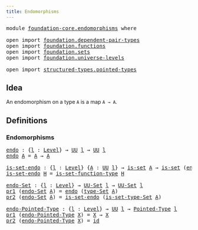 ```yaml
---
title: Endomorphisms
---
```


<pre class="Agda"><a id="39" class="Keyword">module</a> <a id="46" href="foundation-core.endomorphisms.html" class="Module">foundation-core.endomorphisms</a> <a id="76" class="Keyword">where</a>

<a id="83" class="Keyword">open</a> <a id="88" class="Keyword">import</a> <a id="95" href="foundation.dependent-pair-types.html" class="Module">foundation.dependent-pair-types</a>
<a id="127" class="Keyword">open</a> <a id="132" class="Keyword">import</a> <a id="139" href="foundation.functions.html" class="Module">foundation.functions</a>
<a id="160" class="Keyword">open</a> <a id="165" class="Keyword">import</a> <a id="172" href="foundation.sets.html" class="Module">foundation.sets</a>
<a id="188" class="Keyword">open</a> <a id="193" class="Keyword">import</a> <a id="200" href="foundation.universe-levels.html" class="Module">foundation.universe-levels</a>

<a id="228" class="Keyword">open</a> <a id="233" class="Keyword">import</a> <a id="240" href="structured-types.pointed-types.html" class="Module">structured-types.pointed-types</a>
</pre>
## Idea

An endomorphism on a type `A` is a map `A → A`.

## Definitions

### Endomorphisms

<pre class="Agda"><a id="endo"></a><a id="377" href="foundation-core.endomorphisms.html#377" class="Function">endo</a> <a id="382" class="Symbol">:</a> <a id="384" class="Symbol">{</a><a id="385" href="foundation-core.endomorphisms.html#385" class="Bound">l</a> <a id="387" class="Symbol">:</a> <a id="389" href="Agda.Primitive.html#597" class="Postulate">Level</a><a id="394" class="Symbol">}</a> <a id="396" class="Symbol">→</a> <a id="398" href="foundation-core.universe-levels.html#235" class="Primitive">UU</a> <a id="401" href="foundation-core.endomorphisms.html#385" class="Bound">l</a> <a id="403" class="Symbol">→</a> <a id="405" href="foundation-core.universe-levels.html#235" class="Primitive">UU</a> <a id="408" href="foundation-core.endomorphisms.html#385" class="Bound">l</a>
<a id="410" href="foundation-core.endomorphisms.html#377" class="Function">endo</a> <a id="415" href="foundation-core.endomorphisms.html#415" class="Bound">A</a> <a id="417" class="Symbol">=</a> <a id="419" href="foundation-core.endomorphisms.html#415" class="Bound">A</a> <a id="421" class="Symbol">→</a> <a id="423" href="foundation-core.endomorphisms.html#415" class="Bound">A</a>

<a id="is-set-endo"></a><a id="426" href="foundation-core.endomorphisms.html#426" class="Function">is-set-endo</a> <a id="438" class="Symbol">:</a> <a id="440" class="Symbol">{</a><a id="441" href="foundation-core.endomorphisms.html#441" class="Bound">l</a> <a id="443" class="Symbol">:</a> <a id="445" href="Agda.Primitive.html#597" class="Postulate">Level</a><a id="450" class="Symbol">}</a> <a id="452" class="Symbol">{</a><a id="453" href="foundation-core.endomorphisms.html#453" class="Bound">A</a> <a id="455" class="Symbol">:</a> <a id="457" href="foundation-core.universe-levels.html#235" class="Primitive">UU</a> <a id="460" href="foundation-core.endomorphisms.html#441" class="Bound">l</a><a id="461" class="Symbol">}</a> <a id="463" class="Symbol">→</a> <a id="465" href="foundation-core.sets.html#1113" class="Function">is-set</a> <a id="472" href="foundation-core.endomorphisms.html#453" class="Bound">A</a> <a id="474" class="Symbol">→</a> <a id="476" href="foundation-core.sets.html#1113" class="Function">is-set</a> <a id="483" class="Symbol">(</a><a id="484" href="foundation-core.endomorphisms.html#377" class="Function">endo</a> <a id="489" href="foundation-core.endomorphisms.html#453" class="Bound">A</a><a id="490" class="Symbol">)</a>
<a id="492" href="foundation-core.endomorphisms.html#426" class="Function">is-set-endo</a> <a id="504" href="foundation-core.endomorphisms.html#504" class="Bound">H</a> <a id="506" class="Symbol">=</a> <a id="508" href="foundation.sets.html#3896" class="Function">is-set-function-type</a> <a id="529" href="foundation-core.endomorphisms.html#504" class="Bound">H</a>

<a id="endo-Set"></a><a id="532" href="foundation-core.endomorphisms.html#532" class="Function">endo-Set</a> <a id="541" class="Symbol">:</a> <a id="543" class="Symbol">{</a><a id="544" href="foundation-core.endomorphisms.html#544" class="Bound">l</a> <a id="546" class="Symbol">:</a> <a id="548" href="Agda.Primitive.html#597" class="Postulate">Level</a><a id="553" class="Symbol">}</a> <a id="555" class="Symbol">→</a> <a id="557" href="foundation-core.sets.html#1190" class="Function">UU-Set</a> <a id="564" href="foundation-core.endomorphisms.html#544" class="Bound">l</a> <a id="566" class="Symbol">→</a> <a id="568" href="foundation-core.sets.html#1190" class="Function">UU-Set</a> <a id="575" href="foundation-core.endomorphisms.html#544" class="Bound">l</a>
<a id="577" href="foundation-core.dependent-pair-types.html#605" class="Field">pr1</a> <a id="581" class="Symbol">(</a><a id="582" href="foundation-core.endomorphisms.html#532" class="Function">endo-Set</a> <a id="591" href="foundation-core.endomorphisms.html#591" class="Bound">A</a><a id="592" class="Symbol">)</a> <a id="594" class="Symbol">=</a> <a id="596" href="foundation-core.endomorphisms.html#377" class="Function">endo</a> <a id="601" class="Symbol">(</a><a id="602" href="foundation-core.sets.html#1304" class="Function">type-Set</a> <a id="611" href="foundation-core.endomorphisms.html#591" class="Bound">A</a><a id="612" class="Symbol">)</a>
<a id="614" href="foundation-core.dependent-pair-types.html#617" class="Field">pr2</a> <a id="618" class="Symbol">(</a><a id="619" href="foundation-core.endomorphisms.html#532" class="Function">endo-Set</a> <a id="628" href="foundation-core.endomorphisms.html#628" class="Bound">A</a><a id="629" class="Symbol">)</a> <a id="631" class="Symbol">=</a> <a id="633" href="foundation-core.endomorphisms.html#426" class="Function">is-set-endo</a> <a id="645" class="Symbol">(</a><a id="646" href="foundation-core.sets.html#1355" class="Function">is-set-type-Set</a> <a id="662" href="foundation-core.endomorphisms.html#628" class="Bound">A</a><a id="663" class="Symbol">)</a>

<a id="endo-Pointed-Type"></a><a id="666" href="foundation-core.endomorphisms.html#666" class="Function">endo-Pointed-Type</a> <a id="684" class="Symbol">:</a> <a id="686" class="Symbol">{</a><a id="687" href="foundation-core.endomorphisms.html#687" class="Bound">l</a> <a id="689" class="Symbol">:</a> <a id="691" href="Agda.Primitive.html#597" class="Postulate">Level</a><a id="696" class="Symbol">}</a> <a id="698" class="Symbol">→</a> <a id="700" href="foundation-core.universe-levels.html#235" class="Primitive">UU</a> <a id="703" href="foundation-core.endomorphisms.html#687" class="Bound">l</a> <a id="705" class="Symbol">→</a> <a id="707" href="structured-types.pointed-types.html#383" class="Function">Pointed-Type</a> <a id="720" href="foundation-core.endomorphisms.html#687" class="Bound">l</a>
<a id="722" href="foundation-core.dependent-pair-types.html#605" class="Field">pr1</a> <a id="726" class="Symbol">(</a><a id="727" href="foundation-core.endomorphisms.html#666" class="Function">endo-Pointed-Type</a> <a id="745" href="foundation-core.endomorphisms.html#745" class="Bound">X</a><a id="746" class="Symbol">)</a> <a id="748" class="Symbol">=</a> <a id="750" href="foundation-core.endomorphisms.html#745" class="Bound">X</a> <a id="752" class="Symbol">→</a> <a id="754" href="foundation-core.endomorphisms.html#745" class="Bound">X</a>
<a id="756" href="foundation-core.dependent-pair-types.html#617" class="Field">pr2</a> <a id="760" class="Symbol">(</a><a id="761" href="foundation-core.endomorphisms.html#666" class="Function">endo-Pointed-Type</a> <a id="779" href="foundation-core.endomorphisms.html#779" class="Bound">X</a><a id="780" class="Symbol">)</a> <a id="782" class="Symbol">=</a> <a id="784" href="foundation-core.functions.html#322" class="Function">id</a>
</pre>